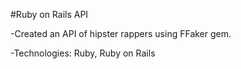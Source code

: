 #Ruby on Rails API

-Created an API of hipster rappers using FFaker gem.

-Technologies: Ruby, Ruby on Rails
